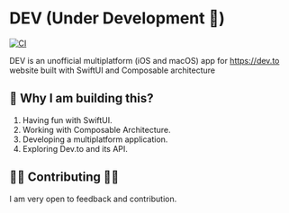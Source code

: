 # DEV (Under Development 🔧)

[![CI](https://github.com/hadiidbouk/DEV.iOS/actions/workflows/build.yml/badge.svg?branch=main)](https://github.com/hadiidbouk/DEV/actions/workflows/build.yml)

DEV is an unofficial multiplatform (iOS and macOS) app for https://dev.to website built with SwiftUI and Composable architecture

## 🧐 Why I am building this?

1. Having fun with SwiftUI.
1. Working with Composable Architecture.
1. Developing a multiplatform application.
1. Exploring Dev.to and its API.

## 👏🏻 Contributing 👏🏻

I am very open to feedback and contribution.
